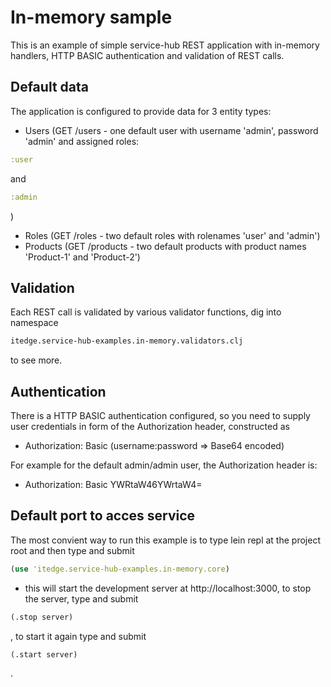 # In-memory sample

This is an example of simple service-hub REST application with in-memory handlers,
HTTP BASIC authentication and validation of REST calls.

## Default data
The application is configured to provide data for 3 entity types: 

* Users (GET /users - one default user with username 'admin', password 'admin' and assigned roles: 

```clojure
:user
``` 

and 

```clojure
:admin
```

)
* Roles (GET /roles - two default roles with rolenames 'user' and 'admin')
* Products (GET /products - two default products with product names 'Product-1' and 'Product-2')

## Validation

Each REST call is validated by various validator functions, dig into namespace 
```clojure
itedge.service-hub-examples.in-memory.validators.clj
``` 
to see more.

## Authentication

There is a HTTP BASIC authentication configured, so you need to supply user credentials in form of the Authorization header, constructed as

* Authorization: Basic (username:password => Base64 encoded)

For example for the default admin/admin user, the Authorization header is:

* Authorization: Basic YWRtaW46YWrtaW4=

## Default port to acces service  

The most convient way to run this example is to type lein repl at the project root and then type and submit 
```clojure
(use 'itedge.service-hub-examples.in-memory.core)
``` 
- this will start the development server at http://localhost:3000,
to stop the server, type and submit 

```clojure
(.stop server)
```

, to start it again type and submit 

```clojure
(.start server)
```

.
